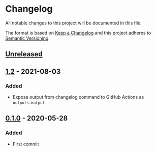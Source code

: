 # Changelog

All notable changes to this project will be documented in this file.

The format is based on [Keep a Changelog](https://keepachangelog.com/en/1.0.0/)
and this project adheres to [Semantic Versioning](https://semver.org/spec/v2.0.0.html).

## [Unreleased]

## [1.2] - 2021-08-03
### Added
- Expose output from changelog command to GitHub Actions as `outputs.output`

## [0.1.0] - 2020-05-28
### Added
- First commit

[Unreleased]: https://github.com/rcmachado/changelog-action/1.2...HEAD
[1.2]: https://github.com/rcmachado/changelog-action/0.1.0...1.2
[0.1.0]: https://github.com/rcmachado/changelog-action/ea130ed729bd25676845d2f63997aa91ca9009ce...0.1.0
